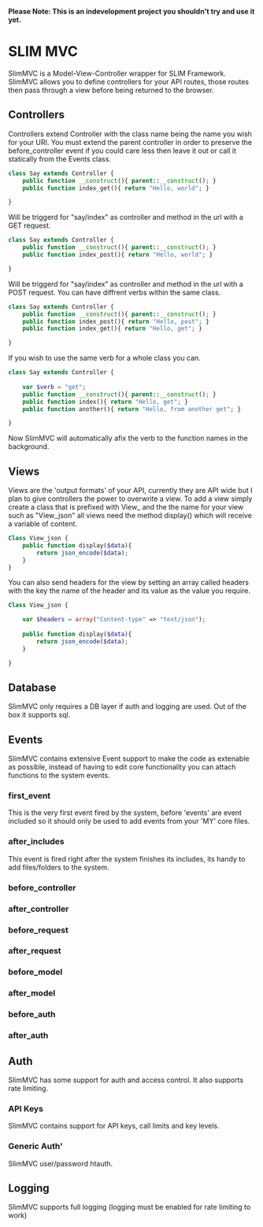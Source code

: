 **Please Note: This is an indevelopment project you shouldn't try and use it yet.**

# SLIM MVC
SlimMVC is a Model-View-Controller wrapper for SLIM Framework. SlimMVC allows you to define
controllers for your API routes, those routes then pass through a view before being returned
to the browser.

## Controllers
Controllers extend Controller with the class name being the name you wish for your URI. You must extend the parent controller in order to preserve the before_controller event if you could care less then leave it out or call it statically from the Events class.

```PHP
class Say extends Controller {
	public function __construct(){ parent::__construct(); }
	public function index_get(){ return "Hello, world"; }

}
```	

Will be triggerd for "say/index" as controller and method in the url with a GET request. 

```PHP
class Say extends Controller {
	public function __construct(){ parent::__construct(); }
	public function index_post(){ return "Hello, world"; }

}
```	

Will be triggerd for "say/index" as controller and method in the url with a POST request. You can have diffrent verbs within the same class.

```PHP
class Say extends Controller {
	public function __construct(){ parent::__construct(); }
	public function index_post(){ return "Hello, post"; }
	public function index_get(){ return "Hello, get"; }

}
```	
	
If you wish to use the same verb for a whole class you can.

```PHP
class Say extends Controller {
	
	var $verb = "get";
	public function __construct(){ parent::__construct(); }
	public function index(){ return "Hello, get"; }
	public function another(){ return "Hello, from another get"; }

}
```	
	
Now SlimMVC will automatically afix the verb to the function names in the background.

## Views
Views are the 'output formats' of your API, currently they are API wide but I plan to give controllers the power to overwrite a view. To add a view simply create a class that is prefixed with View_ and the the name for your view such as "View_json" all views need the method display() which will receive a variable of content.

```PHP
Class View_json {
	public function display($data){
		return json_encode($data);
	}
}
```	
	
You can also send headers for the view by setting an array called headers with the key the name of the header and its value as the value you require.

```PHP
Class View_json {

	var $headers = array("Content-type" => "text/json");
	
	public function display($data){
		return json_encode($data);
	}

}
```	

	
## Database
SlimMVC only requires a DB layer if auth and logging are used. Out of the box it supports sql.

## Events
SlimMVC contains extensive Event support to make the code as extenable as possible, instead of
having to edit core functionality you can attach functions to the system events. 

### first_event
This is the very first event fired by the system, before 'events' are event included so it should only be used to add events from your 'MY' core files.

### after_includes
This event is fired right after the system finishes its includes, its handy to add files/folders to the system.

### before_controller
### after_controller
### before_request
### after_request
### before_model
### after_model
### before_auth
### after_auth

## Auth
SlimMVC has some support for auth and access control. It also supports rate limiting.

### API Keys
SlimMVC contains support for API keys, call limits and key levels.

### Generic Auth'
SlimMVC user/password htauth.

## Logging
SlimMVC supports full logging (logging must be enabled for rate limiting to work) 

